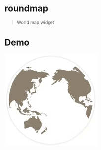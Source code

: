 # roundmap

> World map widget

# Demo

![roundmap.gif](https://raw.githubusercontent.com/rendfall/roundmap/master/roundmap.gif "Roundmap")
